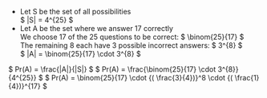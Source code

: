 <ul>
<li> Let S be the set of all possibilities <br/> 
$ |S| = 4^{25} $
	<li> Let A be the set where we answer 17 correctly <br/> 
	      We choose 17 of the 25 questions to be correct: $ \binom{25}{17} $ <br/> 
	      The remaining 8 each have 3 possible incorrect answers: $ 3^{8} $ <br/> 
	      $ |A| = \binom{25}{17} \cdot 3^{8} $
</ul>
$ Pr(A) = \frac{|A|}{|S|} $ 
$ Pr(A) = \frac{\binom{25}{17} \cdot 3^{8}}{4^{25}} $
$ Pr(A) = \binom{25}{17} \cdot {( \frac{3}{4})}^8 \cdot {( \frac{1}{4})}^{17} $
